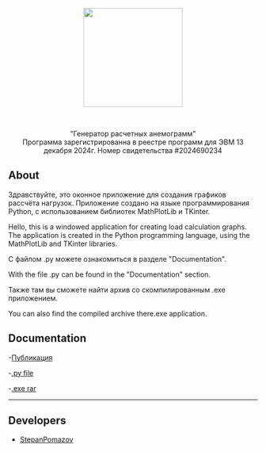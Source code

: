 <p align="center">
      <img src="https://i.postimg.cc/sDrpGMcw/iqocltre.png" width="200" height="200">
</p>

<p align="center">
   <img src="" alt="">
   <img src="" alt="">
   <img src="" alt="">
</p>

<p align="center">
      "Генератор расчетных анемограмм" </br>
      Программа зарегистрированна в реестре программ для ЭВМ 13 декабря 2024г. Номер свидетельства #2024690234
</p>

## About

Здравствуйте, это оконное приложение для создания графиков рассчёта нагрузок. Приложение создано на языке программирования Python, с использованием библиотек MathPlotLib и TKinter.

Hello, this is a windowed application for creating load calculation graphs. The application is created in the Python programming language, using the MathPlotLib and TKinter libraries.




С файлом .py можете ознакомиться в разделе "Documentation".

With the file .py can be found in the "Documentation" section.




Также там вы сможете найти архив со скомпилированным .exe приложением.

You can also find the compiled archive there.exe application.

## Documentation

-[Публикация](https://elibrary.ru/item.asp?id=76405368)

-[.py file](https://github.com/stepanpomazov/nngasu-plots-of-loads/blob/main/vis.pyw)

-[.exe rar](https://github.com/stepanpomazov/nngasu-plots-of-loads/blob/main/exe.rar)

***

## Developers

- [StepanPomazov](https://github.com/stepanpomazov)


